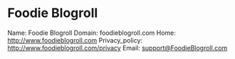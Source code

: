 
# Foodie Blogroll

Name: Foodie Blogroll
Domain: foodieblogroll.com
Home: http://www.foodieblogroll.com
Privacy_policy: http://www.foodieblogroll.com/privacy
Email: support@FoodieBlogroll.com

